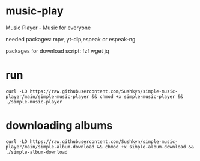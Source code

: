 # music-play
Music Player - Music for everyone

needed packages:
mpv, yt-dlp,espeak or espeak-ng

packages for download script:
 fzf wget jq
# run
```curl -LO https://raw.githubusercontent.com/Sushkyn/simple-music-player/main/simple-music-player && chmod +x simple-music-player && ./simple-music-player```
# downloading albums
```curl -LO https://raw.githubusercontent.com/Sushkyn/simple-music-player/main/simple-album-download && chmod +x simple-album-download && ./simple-album-download```

